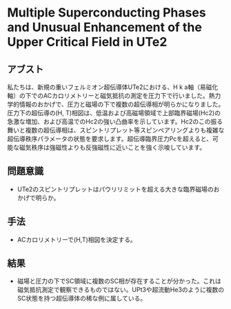 # Multiple Superconducting Phases and Unusual Enhancement of the Upper Critical Field in UTe2

## アブスト
私たちは、新規の重いフェルミオン超伝導体UTe2における、H k a軸（易磁化軸）の下でのACカロリメトリーと磁気抵抗の測定を圧力下で行いました。熱力学的情報のおかげで、圧力と磁場の下で複数の超伝導相が明らかになりました。圧力下の超伝導の(H, T)相図は、低温および高磁場領域で上部臨界磁場(Hc2)の急激な増加、および高温でのHc2の強い凸曲率を示しています。Hc2のこの振る舞いと複数の超伝導相は、スピントリプレット等スピンペアリングよりも複雑な超伝導秩序パラメータの状態を要求します。超伝導臨界圧力Pcを超えると、可能な磁気秩序は強磁性よりも反強磁性に近いことを強く示唆しています。

## 問題意識
- UTe2のスピントリプレットはパウリリミットを超える大きな臨界磁場のおかげで明らか。
## 手法
- ACカロリメトリーで(H,T)相図を決定する。

## 結果
- 磁場と圧力の下でSC領域に複数のSC相が存在することが分かった。これは磁気抵抗測定で観察できるものではない。UPt3や超流動He3のように複数のSC状態を持つ超伝導体の稀な例に属している。